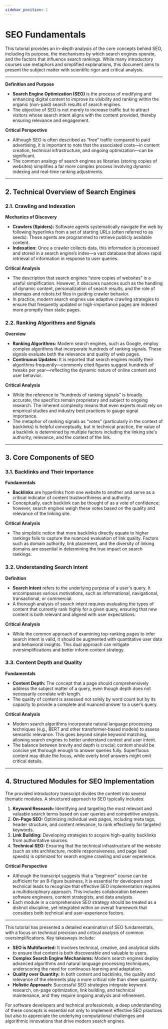 ```yaml
---
sidebar_position: 1
---
```




# SEO Fundamentals

This tutorial provides an in-depth analysis of the core concepts behind SEO, including its purpose, the mechanisms by which search engines operate, and the factors that influence search rankings. While many introductory courses use metaphors and simplified explanations, this document aims to present the subject matter with scientific rigor and critical analysis.

---


**Definition and Purpose**

- **Search Engine Optimization (SEO)** is the process of modifying and enhancing digital content to improve its visibility and ranking within the organic (non-paid) search results of search engines.
- The objective of SEO is not merely to increase traffic but to attract visitors whose search intent aligns with the content provided, thereby ensuring relevance and engagement.

**Critical Perspective**

- Although SEO is often described as “free” traffic compared to paid advertising, it is important to note that the associated costs—in content creation, technical infrastructure, and ongoing optimization—can be significant.
- The common analogy of search engines as libraries (storing copies of websites) simplifies a far more complex process involving dynamic indexing and real-time ranking adjustments.

---

## 2. Technical Overview of Search Engines

### 2.1. Crawling and Indexation

**Mechanics of Discovery**

- **Crawlers (Spiders):** Software agents systematically navigate the web by following hyperlinks from a set of starting URLs (often referred to as seeds). These agents are programmed to retrieve publicly available content.
- **Indexation:** Once a crawler collects data, this information is processed and stored in a search engine’s index—a vast database that allows rapid retrieval of information in response to user queries.

**Critical Analysis**

- The description that search engines “store copies of websites” is a useful simplification. However, it obscures nuances such as the handling of dynamic content, personalization of search results, and the role of sitemaps and robots.txt files in guiding crawler behavior.
- In practice, modern search engines use adaptive crawling strategies to ensure that frequently updated or high-importance pages are indexed more promptly than static pages.

### 2.2. Ranking Algorithms and Signals

**Overview**

- **Ranking Algorithms:** Modern search engines, such as Google, employ complex algorithms that incorporate hundreds of ranking signals. These signals evaluate both the relevance and quality of web pages.
- **Continuous Updates:** It is reported that search engines modify their algorithms frequently—commonly cited figures suggest hundreds of tweaks per year—reflecting the dynamic nature of online content and user behavior.

**Critical Analysis**

- While the reference to “hundreds of ranking signals” is broadly accurate, the specifics remain proprietary and subject to ongoing research. The inherent complexity means that even experts must rely on empirical studies and industry best practices to gauge signal importance.
- The metaphor of ranking signals as “votes” (particularly in the context of backlinks) is helpful conceptually, but in technical practice, the value of a backlink is determined by multiple factors including the linking site's authority, relevance, and the context of the link.

---

## 3. Core Components of SEO

### 3.1. Backlinks and Their Importance

**Fundamentals**

- **Backlinks** are hyperlinks from one website to another and serve as a critical indicator of content trustworthiness and authority.
- Conceptually, each backlink can be thought of as a vote of confidence; however, search engines weigh these votes based on the quality and relevance of the linking site.

**Critical Analysis**

- The simplistic notion that more backlinks directly equate to higher rankings fails to capture the nuanced evaluation of link quality. Factors such as domain authority, link placement, and the diversity of linking domains are essential in determining the true impact on search rankings.

### 3.2. Understanding Search Intent

**Definition**

- **Search Intent** refers to the underlying purpose of a user's query. It encompasses various motivations, such as informational, navigational, transactional, or commercial.
- A thorough analysis of search intent requires evaluating the types of content that currently rank highly for a given query, ensuring that new content is both relevant and aligned with user expectations.

**Critical Analysis**

- While the common approach of examining top-ranking pages to infer search intent is valid, it should be augmented with quantitative user data and behavioral insights. This dual approach can mitigate oversimplifications and better inform content strategy.

### 3.3. Content Depth and Quality

**Fundamentals**

- **Content Depth:** The concept that a page should comprehensively address the subject matter of a query, even though depth does not necessarily correlate with length.
- The quality of content is assessed not solely by word count but by its capacity to provide a complete and nuanced answer to a user’s query.

**Critical Analysis**

- Modern search algorithms incorporate natural language processing techniques (e.g., BERT and other transformer-based models) to assess semantic relevance. This goes beyond simple keyword matching, allowing search engines to better understand context and user intent.
- The balance between brevity and depth is crucial; content should be concise yet thorough enough to answer queries fully. Superfluous content may dilute the focus, while overly brief answers might omit critical details.

---

## 4. Structured Modules for SEO Implementation

The provided introductory transcript divides the content into several thematic modules. A structured approach to SEO typically includes:

1. **Keyword Research:** Identifying and targeting the most relevant and valuable search terms based on user queries and competitive analysis.
2. **On-Page SEO:** Optimizing individual web pages, including meta tags, header structure, and content relevance, to rank effectively for targeted keywords.
3. **Link Building:** Developing strategies to acquire high-quality backlinks from authoritative sources.
4. **Technical SEO:** Ensuring that the technical infrastructure of the website (such as site architecture, mobile responsiveness, and page load speeds) is optimized for search engine crawling and user experience.

**Critical Perspective**

- Although the transcript suggests that a “beginner” course can be sufficient for an 8-figure business, it is essential for developers and technical leads to recognize that effective SEO implementation requires a multidisciplinary approach. This includes collaboration between software engineers, content strategists, and data analysts.
- Each module in a comprehensive SEO strategy should be treated as a distinct discipline, yet integrated within an overall framework that considers both technical and user-experience factors.

---


This tutorial has presented a detailed examination of SEO fundamentals, with a focus on technical precision and critical analysis of common oversimplifications. Key takeaways include:

- **SEO is Multifaceted:** It involves technical, creative, and analytical skills to ensure that content is both discoverable and valuable to users.
- **Complex Search Engine Mechanisms:** Modern search engines deploy advanced algorithms and natural language processing techniques, underscoring the need for continuous learning and adaptation.
- **Quality over Quantity:** In both content and backlinks, the quality and relevance of the elements play a more critical role than sheer quantity.
- **Holistic Approach:** Successful SEO strategies integrate keyword research, on-page optimization, link building, and technical maintenance, and they require ongoing analysis and refinement.

For software developers and technical professionals, a deep understanding of these concepts is essential not only to implement effective SEO practices but also to appreciate the underlying computational challenges and algorithmic innovations that drive modern search engines.

